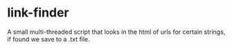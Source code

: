 # link-finder
A small multi-threaded script that looks in the html of urls for certain strings, if found we save to a .txt file.
